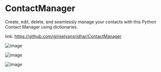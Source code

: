 # ContactManager



Create, edit, delete, and seamlessly manage your contacts with this Python Contact Manager using dictionaries. 

link: https://github.com/giriselvansridhar/ContactManager

![image](https://github.com/giriselvansridhar/ContactManager/assets/131362593/0e44b232-e236-4778-97be-9c266e895150)

![image](https://github.com/giriselvansridhar/ContactManager/assets/131362593/6f4f90db-cba5-4484-a074-827a4f5a74d5)


![image](https://github.com/giriselvansridhar/ContactManager/assets/131362593/d0247cba-609f-4b24-9ecd-32027ce20087)
